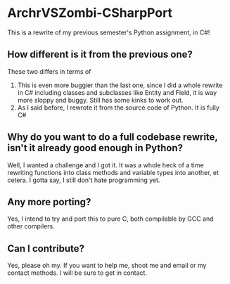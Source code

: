 # ArchrVSZombi-CSharpPort
This is a rewrite of my previous semester's Python assignment, in C#!
## How different is it from the previous one?
These two differs in terms of
1. This is even more buggier than the last one, since I did a whole rewrite in C# including classes and subclasses like Entity and Field, it is way more sloppy and buggy. Still has some kinks to work out.
2. As I said before, I rewrote it from the source code of Python. It is fully C#
## Why do you want to do a full codebase rewrite, isn't it already good enough in Python?
Well, I wanted a challenge and I got it. It was a whole heck of a time rewriting functions into class methods and variable types into another, et cetera. I gotta say, I still don't hate programming yet.
## Any more porting?
Yes, I intend to try and port this to pure C, both compilable by GCC and other compilers.
## Can I contribute?
Yes, please oh my. If you want to help me, shoot me and email or my contact methods. I will be sure to get in contact.
